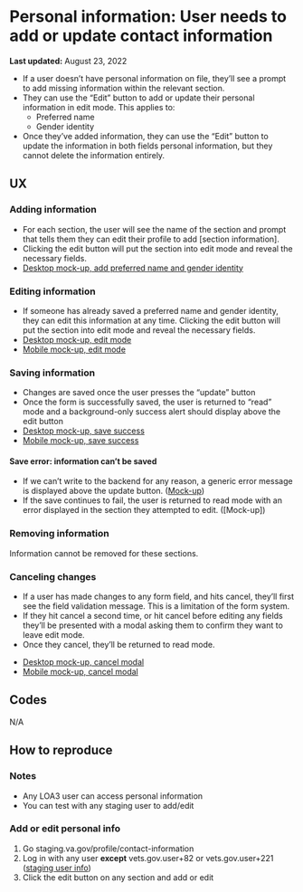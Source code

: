 # Personal information: User needs to add or update contact information
**Last updated:** August 23, 2022

- If a user doesn’t have personal information on file, they’ll see a prompt to add missing information within the relevant section.  
- They can use the “Edit” button to add or update their personal information in edit mode. This applies to:
	- Preferred name
	- Gender identity
- Once they’ve added information, they can use the “Edit” button to update the information in both fields personal information, but they cannot delete the information entirely.

## UX
### Adding information
- For each section, the user will see the name of the section and prompt that tells them they can edit their profile to add [section information].
- Clicking the edit button will put the section into edit mode and reveal the necessary fields.
- [Desktop mock-up, add preferred name and gender identity](https://www.sketch.com/s/ba254d92-3c3d-4eba-825d-d7f5bda35565/a/dlVxdm3)

### Editing information
- If someone has already saved a preferred name and gender identity, they can edit this information at any time. Clicking the edit button will put the section into edit mode and reveal the necessary fields.
- [Desktop mock-up, edit mode](https://www.sketch.com/s/ba254d92-3c3d-4eba-825d-d7f5bda35565/a/ZODxpjY)
- [Mobile mock-up, edit mode](https://www.sketch.com/s/ba254d92-3c3d-4eba-825d-d7f5bda35565/a/v8A23d4)

### Saving information
- Changes are saved once the user presses the “update” button
- Once the form is successfully saved, the user is returned to “read” mode and a background-only success alert should display above the edit button
- [Desktop mock-up, save success](https://www.sketch.com/s/ba254d92-3c3d-4eba-825d-d7f5bda35565/a/dlx9pv3)
- [Mobile mock-up, save success](https://www.sketch.com/s/ba254d92-3c3d-4eba-825d-d7f5bda35565/a/OmMGzGv)

#### Save error: information can’t be saved
* If we can’t write to the backend for any reason, a generic error message is displayed above the update button. ([Mock-up](https://www.sketch.com/s/ba254d92-3c3d-4eba-825d-d7f5bda35565/a/jgx5LD9))
* If the save continues to fail, the user is returned to read mode with an error displayed in the section they attempted to edit. ([Mock-up])

### Removing information
Information cannot be removed for these sections.

### Canceling changes
* If a user has made changes to any form field, and hits cancel, they’ll first see the field validation message. This is a limitation of the form system.
* If they hit cancel a second time, or hit cancel before editing any fields they’ll be presented with a modal asking them to confirm they want to leave edit mode.
* Once they cancel, they’ll be returned to read mode.
- [Desktop mock-up, cancel modal](https://www.sketch.com/s/ba254d92-3c3d-4eba-825d-d7f5bda35565/a/v8A2rMe)
- [Mobile mock-up, cancel modal](https://www.sketch.com/s/ba254d92-3c3d-4eba-825d-d7f5bda35565/a/4aqKPQD)

## Codes
N/A

## How to reproduce

### Notes
- Any LOA3 user can access personal information
- You can test with any staging user to add/edit

### Add or edit personal info
1. Go staging.va.gov/profile/contact-information
2. Log in with any user **except** vets.gov.user+82 or vets.gov.user+221 ([staging user info](https://github.com/department-of-veterans-affairs/va.gov-team-sensitive/blob/master/Administrative/vagov-users/mvi-staging-users.csv))
3. Click the edit button on any section and add or edit
